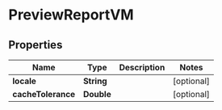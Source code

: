 

# PreviewReportVM


## Properties

| Name | Type | Description | Notes |
|------------ | ------------- | ------------- | -------------|
|**locale** | **String** |  |  [optional] |
|**cacheTolerance** | **Double** |  |  [optional] |




